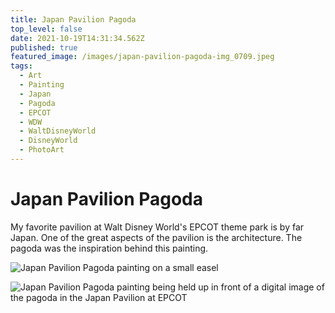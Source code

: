 ```yaml
---
title: Japan Pavilion Pagoda
top_level: false
date: 2021-10-19T14:31:34.562Z
published: true
featured_image: /images/japan-pavilion-pagoda-img_0709.jpeg
tags:
  - Art
  - Painting
  - Japan
  - Pagoda
  - EPCOT
  - WDW
  - WaltDisneyWorld
  - DisneyWorld
  - PhotoArt
---
```

# Japan Pavilion Pagoda

My favorite pavilion at Walt Disney World's EPCOT theme park is by far Japan. One of the great aspects of the pavilion is the architecture. The pagoda was the inspiration behind this painting.

![Japan Pavilion Pagoda painting on a small easel](/images/japan-pavilion-pagoda-img_0711.jpeg "Japan Pavilion Pagoda painting on a small easel")

![Japan Pavilion Pagoda painting being held up in front of a digital image of the pagoda in the Japan Pavilion at EPCOT](/images/japan-pavilion-pagoda-img_0712.jpeg "Japan Pavilion Pagoda painting being held up in front of a digital image of the pagoda in the Japan Pavilion at EPCOT")